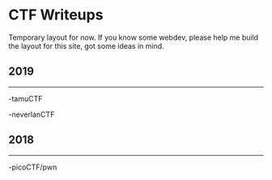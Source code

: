 # CTF Writeups
Temporary layout for now. If you know some webdev, please help me build the layout for this site, got some ideas in mind. 

## 2019
* * *
-tamuCTF

-neverlanCTF

## 2018
* * *
-picoCTF/pwn

